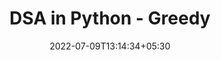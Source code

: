 ---
title: "DSA in Python - Greedy"
date: 2022-07-09T13:14:34+05:30
draft: false
cover: 
    image: dsa/bst.jpg
    alt: Greedy
    caption: Learn Greedy Algorithms in Python
tags: ["DSA-Python"] 

---